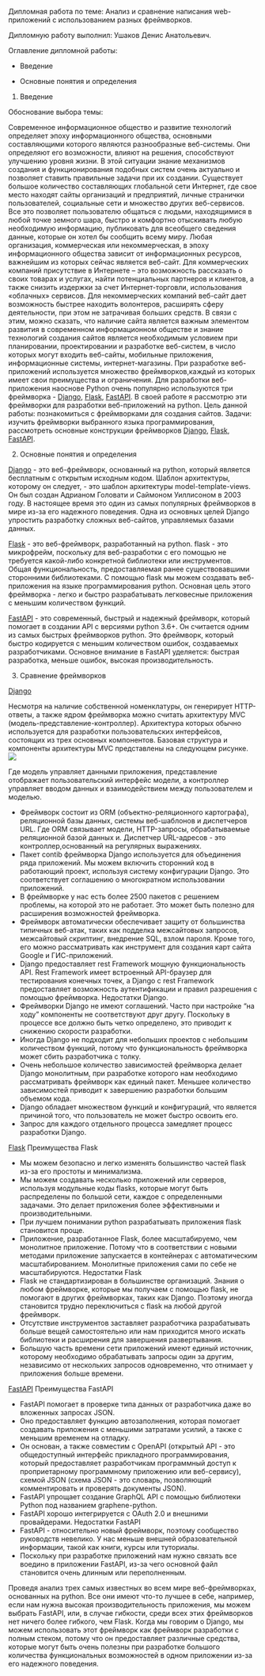 Дипломная работа по теме:
Анализ и сравнение написания web-приложений с использованием разных фреймворков.



Дипломную работу выполнил: Ушаков Денис Анатольевич.



Оглавление дипломной работы:

- Введение

- Основные понятия и определения























1.	Введение
	
Обоснование выбора темы:

Современное информационное общество и развитие технологий определяет эпоху информационного общества, основными составляющими которого являются разнообразные веб-системы.  Они определяют его возможности, влияют на решения, способствуют улучшению уровня жизни. В этой ситуации знание механизмов создания и функционирования подобных систем очень актуально и позволяет ставить правильные задачи при их создании.
Существует большое количество составляющих глобальной сети Интернет, где свое место находят сайты организаций и предприятий, личные странички пользователей, социальные сети и множество других веб-сервисов. Все это позволяет пользователю общаться с людьми, находящимися в любой точке земного шара, быстро и комфортно отыскивать любую необходимую информацию, публиковать для всеобщего сведения данные, которые он хотел бы сообщить всему миру.
Любая организация, коммерческая или некоммерческая, в эпоху информационного общества зависит от информационных ресурсов, важнейшим из которых сейчас является веб-сайт. Для коммерческих компаний присутствие в Интернете – это возможность рассказать о своих товарах и услугах, найти потенциальных партнеров и клиентов, а также снизить издержки за счет Интернет-торговли, использования «облачных» сервисов. Для некоммерческих компаний веб-сайт дает возможность быстрее находить волонтеров, расширять сферу деятельности, при этом не затрачивая больших средств.
В связи с этим, можно сказать, что наличие сайта является важным элементом развития в современном информационном обществе и знание технологий создания сайтов является необходимым условием при планировании, проектировании и разработке веб-систем, в число которых  могут входить веб-сайты, мобильные приложения, информационные системы, интернет-магазины. 
При разработке веб-приложений используется множество фреймворков,каждый из которых имеет свои преимущества и ограничения. Для разработки веб-приложения наоснове Python очень популярно используются три фреймворка - <a href= "https://github.com/den021912/Diploma/tree/main/Django_project" target="_blank">Django</a>, <a href= "https://github.com/den021912/Diploma/tree/main/Flask_project" target="_blank">Flask</a>, <a href= "https://github.com/den021912/Diploma/tree/main/FastAPI" target="_blank">FastAPI</a>. В своей работе я рассмотрю эти фреймворки для разработки веб-приложений на python.
Цель данной работы: познакомиться с фреймворками для создания сайтов. 
Задачи:  изучить фреймворки выбранного языка программирования,  рассмотреть основные конструкции фреймворков <a href= "https://github.com/den021912/Diploma/tree/main/Django_project" target="_blank">Django</a>, <a href= "https://github.com/den021912/Diploma/tree/main/Flask_project" target="_blank">Flask</a>, <a href= "https://github.com/den021912/Diploma/tree/main/FastAPI" target="_blank">FastAPI</a>. 

2. Основные понятия и определения

<a href= "https://github.com/den021912/Diploma/tree/main/Django_project" target="_blank">Django</a> - это веб-фреймворк, основанный на python, который является бесплатным с открытым исходным кодом. Шаблон архитектуры, которому он следует, - это шаблон архитектуры model-template-views. Он был создан Адрианом Головати и Саймоном Уиллисоном в 2003 году. В настоящее время это один из самых популярных фреймворков в мире из-за его надежного поведения. Одна из основных целей Django упростить разработку сложных веб-сайтов, управляемых базами данных.

<a href= "https://github.com/den021912/Diploma/tree/main/Flask_project" target="_blank">Flask</a> - это веб-фреймворк, разработанный на python. flask - это микрофрейм, поскольку для веб-разработки с его помощью не требуется какой-либо конкретной библиотеки или инструментов. Общая функциональность, предоставляемая ранее существовавшими сторонними библиотеками. С помощью flask мы можем создавать веб-приложения на языке программирования python. Основная цель этого фреймворка - легко и быстро разрабатывать легковесные приложения с меньшим количеством функций.

<a href= "https://github.com/den021912/Diploma/tree/main/FastAPI" target="_blank">FastAPI</a> - это современный, быстрый и надежный фреймворк, который помогает в создании API с версиями python 3.6+. Он считается одним из самых быстрых фреймворков python. Это фреймворк, который быстро кодируется с меньшим количеством ошибок, создаваемых разработчиками. Основное внимание в FastAPI уделяется: быстрая разработка, меньше ошибок, высокая производительность.

3. Сравнение фреймворков

<a href= "https://github.com/den021912/Diploma/tree/main/Django_project" target="_blank">Django</a>

Несмотря на наличие собственной номенклатуры, он генерирует HTTP-ответы, а также ядром фреймворка можно считать архитектуру MVC (модель-представление-контроллер). Архитектура которых обычно используется для разработки пользовательских интерфейсов, состоящих из трех основных компонентов. Базовая структура и компоненты архитектуры MVC представлены на следующем рисунке. <img src="https://analyticsindiamag.com/wp-content/uploads/2021/09/image-144.png"/>

Где модель управляет данными приложения, представление отображает пользовательский интерфейс модели, а контроллер управляет вводом данных и взаимодействием между пользователем и моделью.
* Фреймворк состоит из ORM (объектно-реляционного картографа), реляционной базы данных, системы веб-шаблонов и диспетчеров URL. Где ORM связывает модели, HTTP-запросы, обрабатываемые реляционной базой данных и. Диспетчер URL-адресов - это контроллер,основанный на регулярных выражениях.
* Пакет contib фреймворка Django используется для объединения ряда приложений. Мы можем включить сторонний код в работающий проект, используя систему конфигурации Django. Это соответствует соглашению о многократном использовании приложений.
* В фреймворке у нас есть более 2500 пакетов с решением проблемы, на которой это не работает. Это может быть полезно для расширения возможностей фреймворка.
* Фреймворк автоматически обеспечивает защиту от большинства типичных веб-атак, таких как подделка межсайтовых запросов, межсайтовый скриптинг, внедрение SQL, взлом пароля. Кроме того, его можно рассматривать как инструмент для создания карт сайта Google и ГИС-приложений.
* Django предоставляет rest Framework мощную функциональность API. Rest Framework имеет встроенный API-браузер для тестирования конечных точек, а Django с rest Framework предоставляет возможность аутентификации и правил разрешения с помощью фреймворка.
Недостатки Django.
* Фреймворки Django не имеют соглашений. Часто при настройке “на ходу” компоненты не соответствуют друг другу. Поскольку в процессе все должно быть четко определено, это приводит к снижению скорости разработки.
* Иногда Django не подходит для небольших проектов с небольшим количеством функций, потому что функциональность фреймворка может сбить разработчика с толку.
* Очень небольшое количество зависимостей фреймворка делает Django монолитным, при разработке которого нам необходимо рассматривать фреймворк как единый пакет. Меньшее количество зависимостей приводит к завершению разработки большим объемом кода.
* Django обладает множеством функций и конфигураций, что является причиной того, что пользователь не может быстро освоить его.
* Запрос для каждого отдельного процесса замедляет процесс разработки Django.

<a href= "https://github.com/den021912/Diploma/tree/main/Flask_project" target="_blank">Flask</a>
Преимущества Flask
* Мы можем безопасно и легко изменять большинство частей flask из-за его простоты и минимализма.
* Мы можем создавать несколько приложений или серверов, используя модульные коды flasks, которые могут быть распределены по большой сети, каждое с определенными задачами. Это делает приложения более эффективными и производительными.
*  При лучшем понимании python разрабатывать приложения flask становится проще.
*  Приложение, разработанное Flask, более масштабируемо, чем монолитное приложение. Потому что в соответствии с новыми методами приложение запускается в контейнерах с автоматическим масштабированием. Монолитные приложения сами по себе не масштабируются.
Недостатки Flask
* Flask не стандартизирован в большинстве организаций. Знания о любом фреймворке, которые мы получаем с помощью flask, не помогают в других фреймворках, таких как Django. Поэтому иногда становится трудно переключиться с flask на любой другой фреймворк.
* Отсутствие инструментов заставляет разработчика разрабатывать больше вещей самостоятельно или нам приходится много искать библиотеки и расширения для завершения развертывания.
*  Большую часть времени сети приложений имеют единый источник, которому необходимо обрабатывать запросы один за другим, независимо от нескольких запросов одновременно, что отнимает у приложения больше времени.

<a href= "https://github.com/den021912/Diploma/tree/main/FastAPI" target="_blank">FastAPI</a>
Преимущества FastAPI
* FastAPI помогает в проверке типа данных от разработчика даже во вложенных запросах JSON.
* Оно предоставляет функцию автозаполнения, которая помогает создавать приложения с меньшими затратами усилий, а также с меньшим временем на отладку.
* Он основан, а также совместим с OpenAPI (открытый API - это общедоступный интерфейс прикладного программирования, который предоставляет разработчикам программный доступ к проприетарному программному приложению или веб-сервису), схемой JSON (схема JSON - это словарь, позволяющий комментировать и проверять документы JSON).
* FastAPI упрощает создание GraphQL API с помощью библиотеки Python под названием graphene-python.
* FastAPI хорошо интегрируется с OAuth 2.0 и внешними провайдерами.
Недостатки FastAPI
* FastAPI - относительно новый фреймворк, поэтому сообщество руководств невелико. У нас меньше внешней образовательной информации, такой как книги, курсы или туториалы.
* Поскольку при разработке приложений нам нужно связать все воедино в приложении FastAPI, из-за чего основной файл становится очень длинным или переполненным.

Проведя анализ трех самых известных во всем мире веб-фреймворках, основанных на python. Все они имеют что-то лучшее в себе, например, если нам нужна высокая производительность приложения, мы можем выбрать FastAPI, или, в случае гибкости, среди всех этих фреймворков нет ничего более гибкого, чем Flask. Когда мы говорим о Django, мы можем использовать этот фреймворк как фреймворк разработки с полным стеком, потому что он предоставляет различные средства, которые могут быть очень полезны при разработке большого количества функциональных возможностей в одном приложении из-за его надежного поведения.
